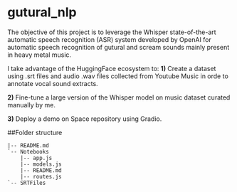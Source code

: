# gutural_nlp
The objective of this project is to leverage the Whisper state-of-the-art automatic speech recognition (ASR) system developed by OpenAI for automatic speech recognition of gutural and scream sounds mainly present in heavy metal music.

I take advantage of the HuggingFace ecosystem to:
**1)** Create a dataset using .srt files and audio .wav files collected from Youtube Music in orde to annotate vocal sound extracts.

**2)** Fine-tune a large version of the Whisper model on music dataset curated manually by me.

**3)** Deploy a demo on Space repository using Gradio.

##Folder structure

```
|-- README.md
`-- Notebooks
    |-- app.js
    |-- models.js
    |-- README.md
    |-- routes.js
`-- SRTFiles
```
